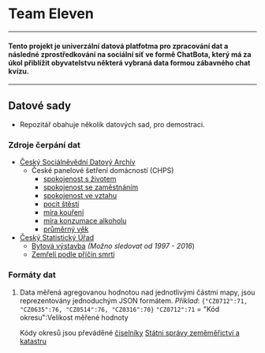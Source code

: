# Team Eleven
---
#### Tento projekt je univerzální datová platfotma pro zpracování dat a následné zprostředkování na sociální síť ve formě    ChatBota, který má za úkol přiblížit obyvatelstvu některá vybraná data formou zábavného chat kvízu. 
---
## Datové sady
  - Repozitář obahuje několik datových sad, pro demostraci.
### Zdroje čerpání dat
- [Český Sociálněvědní Datový Archív](http://nesstar.soc.cas.cz/webview/)
	- České panelové šetření domácností (CHPS)
		- [spokojenost s životem](https://github.com/teams91/13/blob/master/datove_sloupce/zamestnani_spokojenost.json) 
		- [spokojenost se zaměstnáním](https://github.com/teams91/13/blob/master/datove_sloupce/zamestnani_spokojenost.json)
		- [spokojenost ve vztahu](https://github.com/teams91/13/blob/master/datove_sloupce/vztah_spokojenost.json)
		- [pocit štěstí](https://github.com/teams91/13/blob/master/datove_sloupce/pocit_stesti.json) 
		- [míra kouření](https://github.com/teams91/13/blob/master/datove_sloupce/smoke.json) 
		- [míra konzumace alkoholu](https://github.com/teams91/13/blob/master/datove_sloupce/konzumace_alkoholu.json) 
		- [průměrný věk](https://github.com/teams91/13/blob/master/datove_sloupce/age.json)
- [Český Statistický Úřad](https://www.czso.cz/)
	-  [Bytová výstavba](https://www.czso.cz/csu/czso/dokoncene-byty-v-obcich) *(Možno sledovat od 1997 - 2016*)
	-  [Zemřelí podle příčin smrti](https://www.czso.cz/csu/czso/zemreli-podle-pricin-smrti-a-pohlavi-v-cr-krajich-a-okresech)

### Formáty dat

1) Data měřená agregovanou hodnotou nad jednotlivými částmi mapy, jsou reprezentovány jednoduchým JSON formátem. 
*Příklad*:
`{"CZ0712":71, "CZ0635":76, "CZ0514":76, "CZ0316":70}`
`"CZ0712":71` = "Kód okresu":Velikost měřené hodnoty

	Kódy okresů jsou převáděné [číselníky](https://github.com/teams91/13/blob/master/czso-okresy-ciselnik.json) [Státní správy zeměměřictví a katastru](http://atom.cuzk.cz/)
